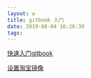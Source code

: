 ```yaml
---
layout: w
title: gitbook 入门
date: 2019-08-04 16:26:39
tags:
---
```


[快速入门gitbook](<https://www.jianshu.com/p/421cc442f06c>)

[设置淘宝镜像](https://blog.csdn.net/qq_39482771/article/details/89436833)

